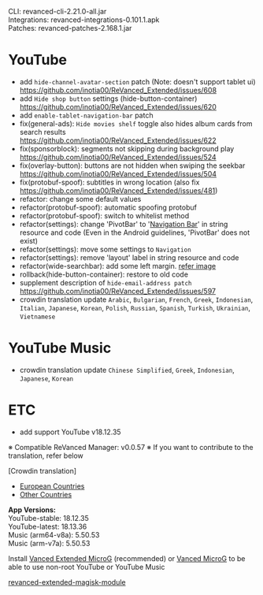 CLI: revanced-cli-2.21.0-all.jar  
Integrations: revanced-integrations-0.101.1.apk  
Patches: revanced-patches-2.168.1.jar  

YouTube
==
- add `hide-channel-avatar-section` patch (Note: doesn't support tablet ui) https://github.com/inotia00/ReVanced_Extended/issues/608
- add `Hide shop button` settings (hide-button-container) https://github.com/inotia00/ReVanced_Extended/issues/620
- add `enable-tablet-navigation-bar` patch
- fix(general-ads): `Hide movies shelf` toggle also hides album cards from search results https://github.com/inotia00/ReVanced_Extended/issues/622
- fix(sponsorblock): segments not skipping during background play https://github.com/inotia00/ReVanced_Extended/issues/524
- fix(overlay-button): buttons are not hidden when swiping the seekbar https://github.com/inotia00/ReVanced_Extended/issues/504
- fix(protobuf-spoof): subtitles in wrong location (also fix https://github.com/inotia00/ReVanced_Extended/issues/481)
- refactor: change some default values
- refactor(protobuf-spoof): automatic spoofing protobuf
- refactor(protobuf-spoof): switch to whitelist method
- refactor(settings): change 'PivotBar' to '[Navigation Bar](https://m3.material.io/components/navigation-bar/guidelines)' in string resource and code (Even in the Android guidelines, 'PivotBar' does not exist)
- refactor(settings): move some settings to `Navigation`
- refactor(settings): remove 'layout' label in string resource and code
- refactor(wide-searchbar): add some left margin. [refer image](https://imgur.com/a/lFQw7Bq)
- rollback(hide-button-container): restore to old code
- supplement description of `hide-email-address patch` https://github.com/inotia00/ReVanced_Extended/issues/597
- crowdin translation update
`Arabic`, `Bulgarian`, `French`, `Greek`, `Indonesian`, `Italian`, `Japanese`, `Korean`, `Polish`, `Russian`, `Spanish`, `Turkish`, `Ukrainian`, `Vietnamese`


YouTube Music
==
- crowdin translation update
`Chinese Simplified`, `Greek`, `Indonesian`, `Japanese`, `Korean`


ETC
==
- add support YouTube v18.12.35


※ Compatible ReVanced Manager: v0.0.57
※ If you want to contribute to the translation, refer below

[Crowdin translation]
- [European Countries](https://crowdin.com/project/revancedextendedeu)
- [Other Countries](https://crowdin.com/project/revancedextended)
  
**App Versions:**  
YouTube-stable: 18.12.35  
YouTube-latest: 18.13.36  
Music (arm64-v8a): 5.50.53  
Music (arm-v7a): 5.50.53  

Install [Vanced Extended MicroG](https://github.com/inotia00/VancedMicroG/releases) (recommended) or [Vanced MicroG](https://github.com/TeamVanced/VancedMicroG/releases) to be able to use non-root YouTube or YouTube Music  

[revanced-extended-magisk-module](https://github.com/MatadorProBr/revanced-extended-magisk-module)  
